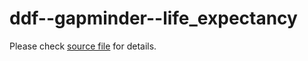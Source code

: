 # ddf--gapminder--life_expectancy

Please check [source file][1] for details.

[1]: https://docs.google.com/spreadsheets/d/11mulzUH3_cueq-V9D5KIlo9oHE9YYZrUSeVyCin7_rM/edit#gid=176703676
